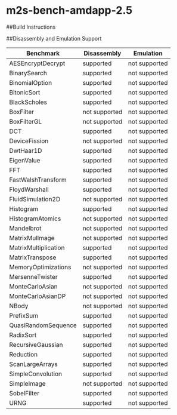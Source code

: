 # m2s-bench-amdapp-2.5

##Build Instructions

##Disassembly and Emulation Support

| Benchmark            | Disassembly   | Emulation     |
|----------------------|---------------|---------------|
| AESEncryptDecrypt    | supported     | not supported |
| BinarySearch         | supported     | not supported |
| BinomialOption       | supported     | not supported |
| BitonicSort          | supported     | not supported |
| BlackScholes         | supported     | not supported |
| BoxFilter            | not supported | not supported |
| BoxFilterGL          | not supported | not supported |
| DCT                  | supported     | not supported |
| DeviceFission        | not supported | not supported |
| DwtHaar1D            | supported     | not supported |
| EigenValue           | supported     | not supported |
| FFT                  | supported     | not supported |
| FastWalshTransform   | supported     | not supported |
| FloydWarshall        | supported     | not supported |
| FluidSimulation2D    | not supported | not supported |
| Histogram            | supported     | not supported |
| HistogramAtomics     | not supported | not supported |
| Mandelbrot           | not supported | not supported |
| MatrixMulImage       | not supported | not supported |
| MatrixMultiplication | supported     | not supported |
| MatrixTranspose      | supported     | not supported |
| MemoryOptimizations  | not supported | not supported |
| MersenneTwister      | supported     | not supported |
| MonteCarloAsian      | not supported | not supported |
| MonteCarloAsianDP    | not supported | not supported |
| NBody                | not supported | not supported |
| PrefixSum            | supported     | not supported |
| QuasiRandomSequence  | supported     | not supported |
| RadixSort            | supported     | not supported |
| RecursiveGaussian    | supported     | not supported |
| Reduction            | supported     | not supported |
| ScanLargeArrays      | supported     | not supported |
| SimpleConvolution    | supported     | not supported |
| SimpleImage          | not supported | not supported |
| SobelFilter          | supported     | not supported |
| URNG                 | supported     | not supported |


